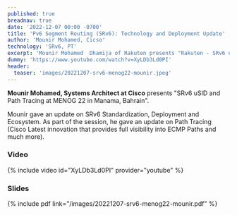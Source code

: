 ```yaml
---
published: true
breadnav: true
date: '2022-12-07 00:00 -0700'
title: 'Pv6 Segment Routing (SRv6): Technology and Deployment Update'
author: 'Mounir Mohamed, Cicso'
technology: 'SRv6, PT'
excerpt: 'Mounir Mohamed  Dhamija of Rakuten presents "Rakuten - SRv6 uSID with network slicing use cases". Exploring the benefits of deploying SRv6 uSID, the application of slicing and key learnings.'
dummy: 'https://www.youtube.com/watch?v=XyLDb3Ld0PI'
header:
  teaser: 'images/20221207-srv6-menog22-mounir.jpeg'
---
```


**Mounir Mohamed, Systems Architect at Cisco** presents "SRv6 uSID and Path Tracing at MENOG 22 in Manama, Bahrain".

Mounir gave an update on SRv6 Standardization, Deployment and Ecosystem. As part of the session, he gave an update on Path Tracing (Cisco Latest innovation that provides full visibility into ECMP Paths and much more). 

### Video

{% include video id="XyLDb3Ld0PI" provider="youtube" %}

### Slides

{% include pdf link="/images/20221207-srv6-menog22-mounir.pdf" %}

